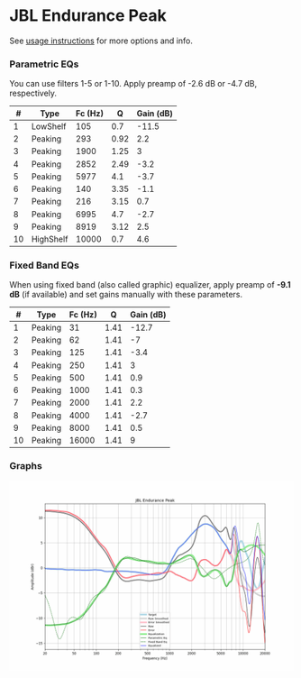 # JBL Endurance Peak
See [usage instructions](https://github.com/jaakkopasanen/AutoEq#usage) for more options and info.

### Parametric EQs
You can use filters 1-5 or 1-10. Apply preamp of -2.6 dB or -4.7 dB, respectively.

|   # | Type      |   Fc (Hz) |    Q |   Gain (dB) |
|-----|-----------|-----------|------|-------------|
|   1 | LowShelf  |       105 | 0.7  |       -11.5 |
|   2 | Peaking   |       293 | 0.92 |         2.2 |
|   3 | Peaking   |      1900 | 1.25 |         3   |
|   4 | Peaking   |      2852 | 2.49 |        -3.2 |
|   5 | Peaking   |      5977 | 4.1  |        -3.7 |
|   6 | Peaking   |       140 | 3.35 |        -1.1 |
|   7 | Peaking   |       216 | 3.15 |         0.7 |
|   8 | Peaking   |      6995 | 4.7  |        -2.7 |
|   9 | Peaking   |      8919 | 3.12 |         2.5 |
|  10 | HighShelf |     10000 | 0.7  |         4.6 |

### Fixed Band EQs
When using fixed band (also called graphic) equalizer, apply preamp of **-9.1 dB** (if available) and set gains manually with these parameters.

|   # | Type    |   Fc (Hz) |    Q |   Gain (dB) |
|-----|---------|-----------|------|-------------|
|   1 | Peaking |        31 | 1.41 |       -12.7 |
|   2 | Peaking |        62 | 1.41 |        -7   |
|   3 | Peaking |       125 | 1.41 |        -3.4 |
|   4 | Peaking |       250 | 1.41 |         3   |
|   5 | Peaking |       500 | 1.41 |         0.9 |
|   6 | Peaking |      1000 | 1.41 |         0.3 |
|   7 | Peaking |      2000 | 1.41 |         2.2 |
|   8 | Peaking |      4000 | 1.41 |        -2.7 |
|   9 | Peaking |      8000 | 1.41 |         0.5 |
|  10 | Peaking |     16000 | 1.41 |         9   |

### Graphs
![](./JBL%20Endurance%20Peak.png)
